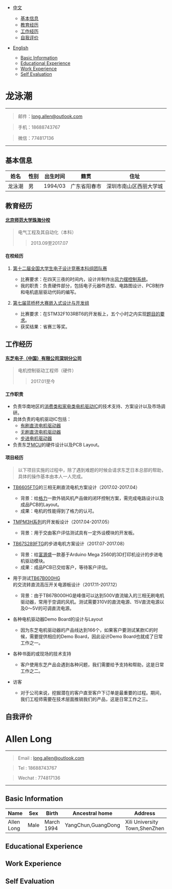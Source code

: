 
- [中文](#龙泳潮) 
	- [基本信息](#基本信息)   	    
	- [教育经历](#教育经历)   	    
	- [工作经历](#工作经历)   	    
	- [自我评价](#自我评价)   	    

- [English](#allen-long)  	
	- [Basic Information](#basic-information)     	        
	- [Educational Experience](#educational-experience)       	      
	- [Work Experience](#work-experience)          	  
	- [Self Evaluation](#self-evaluation)        	 



# 龙泳潮
---

> 邮件：long.allen@outlook.com	

> 手机：18688743767	

> 微信：774817136		

---

## 基本信息

姓名|性别|出生时间|籍贯|住址
---|---|---|---|---
龙泳潮|男|1994/03|广东省阳春市|深圳市南山区西丽大学城

## 教育经历

#### [北京师范大学珠海分校](http://www.bnuz.edu.cn/xxgk.htm "北京师范大学珠海分校官网")		
> 电气工程及其自动化（本科）		
>> 2013.09至2017.07

#### 在校经历

1. [第十二届全国大学生电子设计竞赛本科组团队赛](http://nuedc.com.cn "全国大学生电子设计竞赛官网") 
	- 比赛要求：在四天三夜的时间内，设计并制作出[风力摆控制系统](https://wenku.baidu.com/view/b0351387866fb84ae45c8dd4.html)。
	- 我的职责：负责硬件部分，包括电子元器件选型、电路图设计、PCB制作和电机底层驱动代码的编写。

2. [第七届蓝桥杯大赛嵌入式设计与开发组](http://dasai.lanqiao.cn "蓝桥杯大赛官网")
	- 比赛要求：在STM32F103RBT6的开发板上，五个小时之内实现[题目的要求](http://upload.lanqiao.cn/file/20161107/1478502743167782.pdf)。
	- 获奖结果：省赛三等奖。

## 工作经历

#### [东芝电子（中国）有限公司深圳分公司](http://toshiba.semicon-storage.com/cn/top.html "东芝电子官网")		
> 电机控制驱动工程师（硬件）
>> 2017.01至今

#### 工作职责
- 负责华南地区的[消费类和家电类电机驱动IC](https://toshiba.semicon-storage.com/cn/product/linear/motordriver.html)的技术支持、方案设计以及市场调研。
- 具体负责的电机驱动IC包括：
	- [有刷直流电机驱动器](https://toshiba.semicon-storage.com/cn/product/linear/motordriver/brush-motor.html)		
	- [无刷直流电机驱动器](https://toshiba.semicon-storage.com/cn/product/linear/motordriver/brushless-motor-2.html)		
	- [步进电机驱动器](https://toshiba.semicon-storage.com/cn/product/linear/motordriver/stepping-motor-2.html)		
- 负责东芝[MCU](https://toshiba.semicon-storage.com/cn/product/microcomputer/lineup/arm-micon.html)的硬件设计以及PCB Layout。

#### 项目经历
> 以下项目实施的过程中，除了遇到难题的时候会请求东芝日本总部的帮助，具体的操作基本由本人一人完成。		

- [TB6605FTG](https://toshiba.semicon-storage.com/cn/product/linear/motordriver/detail.TB6605FTG.html)的三相无刷直流电机方案设计（2017.02-2017.04）		
	- 背景：给[格力](http://www.gree.com.cn)一款外销风机产品做的闭环控制方案，需完成电路设计以及成品PCB的Layout。		
	- 成果：电机的性能得到了格力的认可。		
	
- [TMPM3H系列](https://toshiba.semicon-storage.com/cn/design-support/search/multiSearch.1.1.TMPM3H.html)的开发板设计（2017.04-2017.05）		
	- 背景：用于交由客户评估测试具有一定外设模块的开发板。		

- [TB67S289FTG](https://toshiba.semicon-storage.com/cn/product/linear/motordriver/detail.TB67S289FTG.html)的步进电机方案设计（2017.07-2017.08）		
	- 背景：给[富源盛](http://www.fysetc.com/store/)一款基于Arduino Mega 2560的3D打印机设计的步进电机驱动模块。		
	- 成果：成品PCB已交给客户，等待客户评估。		

- 用于测试[TB67B000HG](https://toshiba.semicon-storage.com/cn/product/linear/motordriver/detail.TB67B000HG.html)的交流转直流高压开关电源板设计（2017.11-2017.12）		
	- 背景：由于TB67B000HG是峰值可以达到500V直流输入的三相无刷电机驱动器，常用于空调的风机。测试需要310V的直流电源、15V直流电源以及0～5V的可调直流电源。		
	
- 各种电机驱动器Demo Board的设计与Layout		
	- 因为东芝电机驱动器的产品线达到166个，如果客户要测试某款IC的时候，需要提供相应的Demo Board，因此设计Demo Board也就成了日常工作之一。		
- 各种书面的或现场的技术支持		
	- 客户使用东芝产品会遇到各种问题，我们需要给予支持和帮助，这是日常工作之二。		

- 访客		
	- 对于公司来说，挖掘潜在的客户直至客户下订单是最重要的过程。期间，我们工程师需要在技术层面推销我们的产品，这是日常工作之三。		

## 自我评价
		
# Allen Long
---

> Email : long.allen@outlook.com

> Tel : 18688743767			

> Wechat : 774817136	

---

## Basic Information

Name|Sex|Birth|Ancestral home|Address
---|---|---|---|---
Allen Long|Male|March 1994|YangChun,GuangDong|Xili University Town,ShenZhen

## Educational Experience
## Work Experience
## Self Evaluation
